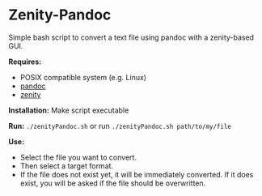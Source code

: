 # Zenity-Pandoc

Simple bash script to convert a text file using pandoc with a zenity-based GUI.

**Requires:**
* POSIX compatible system (e.g. Linux)
* [pandoc](https://pandoc.org/)
* [zenity](https://wiki.gnome.org/Projects/Zenity)

**Installation:** Make script executable

**Run:** `./zenityPandoc.sh` or run `./zenityPandoc.sh path/to/my/file`

**Use:** 
* Select the file you want to convert. 
* Then select a target format. 
* If the file does not exist yet, it will be immediately converted. If it does exist, you will be asked if the file should be overwritten. 
